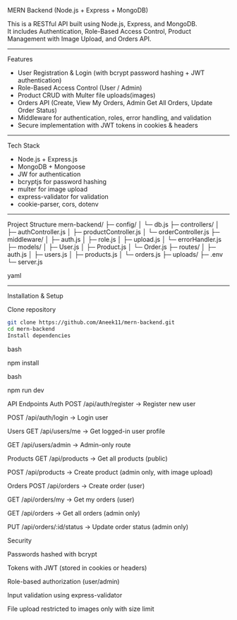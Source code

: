 MERN Backend (Node.js + Express + MongoDB)

This is a RESTful API built using Node.js, Express, and MongoDB.  
It includes Authentication, Role-Based Access Control, Product Management with Image Upload, and Orders API.

---

Features

- User Registration & Login (with bcrypt password hashing + JWT authentication)
- Role-Based Access Control (User / Admin)
- Product CRUD with Multer file uploads(images)
- Orders API (Create, View My Orders, Admin Get All Orders, Update Order Status)
- Middleware for authentication, roles, error handling, and validation
- Secure implementation with JWT tokens in cookies & headers

---

Tech Stack

- Node.js + Express.js
- MongoDB + Mongoose
- JW for authentication
- bcryptjs for password hashing
- multer for image upload
- express-validator for validation
- cookie-parser, cors, dotenv

---

Project Structure
mern-backend/
├─ config/
│ └─ db.js
├─ controllers/
│ ├─ authController.js
│ ├─ productController.js
│ └─ orderController.js
├─ middleware/
│ ├─ auth.js
│ ├─ role.js
│ ├─ upload.js
│ └─ errorHandler.js
├─ models/
│ ├─ User.js
│ ├─ Product.js
│ └─ Order.js
├─ routes/
│ ├─ auth.js
│ ├─ users.js
│ ├─ products.js
│ └─ orders.js
├─ uploads/
├─ .env
└─ server.js

yaml

---

Installation & Setup

Clone repository

```bash
git clone https://github.com/Aneek11/mern-backend.git
cd mern-backend
Install dependencies
```

bash

npm install

bash

npm run dev

API Endpoints
Auth
POST /api/auth/register → Register new user

POST /api/auth/login → Login user

Users
GET /api/users/me → Get logged-in user profile

GET /api/users/admin → Admin-only route

Products
GET /api/products → Get all products (public)

POST /api/products → Create product (admin only, with image upload)

Orders
POST /api/orders → Create order (user)

GET /api/orders/my → Get my orders (user)

GET /api/orders → Get all orders (admin only)

PUT /api/orders/:id/status → Update order status (admin only)

Security

Passwords hashed with bcrypt

Tokens with JWT (stored in cookies or headers)

Role-based authorization (user/admin)

Input validation using express-validator

File upload restricted to images only with size limit
